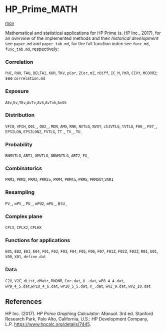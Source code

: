 # HP_Prime_MATH

[mov](https://m.youtube.com/watch?v=-4HJJQdxEFU)

Mathematical and statistical applications for HP Prime (s. HP Inc., 2017), for an *overview* of the implemented methods and their *historical development* see `paper.md` and `paper_tab.md`, for the full function index see `func.md`, `func_tab.md`, respectively:

### Correlation
`PHC`, `RHO`, `TAU`, `DELTA2`, `KOR`, `TKV`, `pCor`, `ZCor`, `mZ`, `rDiff`, `IC_M`, `PKR`, `CIXY`, `MCORR2`; see `correlation.md`

### Exposure
`AEv`,`Ev`,`TEv`,`AvTv`,`AvS`,`AvTvk`,`AvSk`

### Distribution
`VFC0`, `VFCH`, `Q01_`, `Q02_`, `MDN`, `AMG`, `RNK`, `NVTLG`, `NVXY`, `ch2VTLG`, `tVTLG`, `F06_`, `F07_`, `EPSILON`, `EPSILON2`, `FVTLG`, `TT_`, `TV_`, `TU_`

### Probability
`BNMVTLG`, `ABT1`, `GMVTLG`, `NBNMVTLG`, `ABT2`, `FX_`

### Combinatorics
`PRM1`, `PRM2`, `PRM3`, `PRM3a`, `PRM4`, `PRM4a`, `PRM5`, `PRMDAT`,`VAR1`

### Resampling
`PV_`, `mPV_`, `PU_`, `mPU2`, `mPU_`, `BtU_`

### Complex plane
`CPLX`, `CPLX2`, `CPLHX`

### Functions for applications
`E01`, `E02`, `E03`, `E04`, `F01`, `F02`, `F03`, `F04`, `F05`, `F06`, `F07`, `F01Z`, `F02Z`, `F03Z`, `R01`, `U01`, `V00`, `X01`, `define.dat`

### Data
`C2V`, `V2C`, `dList`, `dMatr`, `RNDNR`, `Cor.dat`, `U_.dat`, `wP8_4_4.dat`, `wP9_4_5.dat`,`wP10_4_6.dat`, `wP10_5_5.dat`, `V_.dat`, `wV2_9.dat`, `wV2_10.dat`

## References

HP Inc. (2017). *HP Prime Graphing Calculator: Manual*. 3rd ed. Stanford Research Park, Palo Alto, California, U.S.: HP Development Company, L.P. https://www.hpcalc.org/details/7445.
